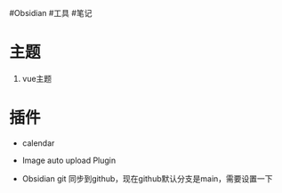 #Obsidian #工具 #笔记

# 主题
1. vue主题


# 插件
* calendar

* Image auto upload Plugin

* Obsidian git
  同步到github，现在github默认分支是main，需要设置一下

